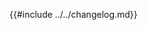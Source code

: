 <!--
SPDX-FileCopyrightText: 2018-2024 Sam Windell
SPDX-License-Identifier: GPL-3.0-or-later
-->

{{#include ../../changelog.md}}
